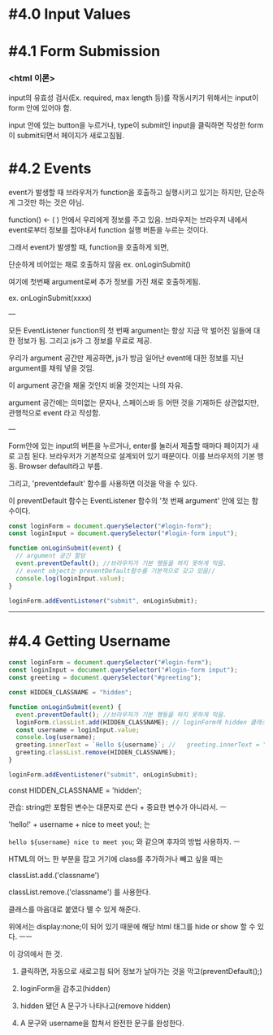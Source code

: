 # **#4.0 Input Values**

# **#4.1 Form Submission**

### <html 이론>

input의 유효성 검사(Ex. required, max length 등)를 작동시키기 위해서는 input이 form 안에 있어야 함.

input 안에 있는 button을 누르거나, type이 submit인 input을 클릭하면 작성한 form이 submit되면서 페이지가 새로고침됨.

# **#4.2 Events**

event가 발생할 때 브라우저가 function을 호출하고 실행시키고 있기는 하지만, 단순하게 그것만 하는 것은 아님.

function() ← ( ) 안에서 우리에게 정보를 주고 있음. 브라우저는 브라우저 내에서 event로부터 정보를 잡아내서 function 실행 버튼을 누르는 것이다.

그래서 event가 발생할 때, function을 호출하게 되면,

단순하게 비어있는 채로 호출하지 않음 ex. onLoginSubmit()

여기에 첫번째 argument로써 추가 정보를 가진 채로 호출하게됨.

ex. onLoginSubmit(xxxx)

—

모든 EventListener function의 첫 번째 argument는 항상 지금 막 벌어진 일들에 대한 정보가 됨. 그리고 js가 그 정보를 무료로 제공.

우리가 argument 공간만 제공하면, js가 방금 일어난 event에 대한 정보를 지닌 argument를 채워 넣을 것임.

이 argument 공간을 채울 것인지 비울 것인지는 나의 자유.

argument 공간에는 의미없는 문자나, 스페이스바 등 어떤 것을 기재하든 상관없지만, 관행적으로 event 라고 작성함.

—

Form안에 있는 input의 버튼을 누르거나, enter를 눌러서 제출할 때마다 페이지가 새로 고침 된다. 브라우저가 기본적으로 설계되어 있기 때문이다. 이를 브라우저의 기본 행동. Browser default라고 부름.

그리고, 'preventdefault' 함수를 사용하면 이것을 막을 수 있다.

이 preventDefault 함수는 EventListener 함수의 '첫 번째 argument' 안에 있는 함수이다.

```jsx
const loginForm = document.querySelector("#login-form");
const loginInput = document.querySelector("#login-form input");

function onLoginSubmit(event) {
  // argument 공간 할당
  event.preventDefault(); //브라우저가 기본 행동을 하지 못하게 막음.
  // event object는 preventDefault함수를 기본적으로 갖고 있음//
  console.log(loginInput.value);
}

loginForm.addEventListener("submit", onLoginSubmit);
```

---

# **#4.4 Getting Username**

```jsx
const loginForm = document.querySelector("#login-form");
const loginInput = document.querySelector("#login-form input");
const greeting = document.querySelector("#greeting");

const HIDDEN_CLASSNAME = "hidden";

function onLoginSubmit(event) {
  event.preventDefault(); //브라우저가 기본 행동을 하지 못하게 막음.
  loginForm.classList.add(HIDDEN_CLASSNAME); // loginForm에 hidden 클래스 추가
  const username = loginInput.value;
  console.log(username);
  greeting.innerText = `Hello ${username}`; //   greeting.innerText = "Hello " + username;
  greeting.classList.remove(HIDDEN_CLASSNAME);
}

loginForm.addEventListener("submit", onLoginSubmit);
```

const HIDDEN_CLASSNAME = 'hidden';

관습: string만 포함된 변수는 대문자로 쓴다 + 중요한 변수가 아니라서.
ㅡ

'hello!' + username + nice to meet you!; 는

`hello ${username} nice to meet you`; 와 같으며 후자의 방법 사용하자.
ㅡ

HTML의 어느 한 부분을 잡고 거기에 class를 추가하거나 빼고 싶을 때는

classList.add.('classname')

classList.remove.('classname') 를 사용한다.

클래스를 마음대로 붙였다 뗄 수 있게 해준다.

위에서는 display:none;이 되어 있기 때문에 해당 html 태그를 hide or show 할 수 있다.
ㅡㅡ

이 강의에서 한 것.

1. 클릭하면, 자동으로 새로고침 되어 정보가 날아가는 것을 막고(preventDefault();)

2. loginForm을 감추고(hidden)

3. hidden 됐던 A 문구가 나타나고(remove hidden)

4. A 문구와 username을 합쳐서 완전한 문구를 완성한다.
